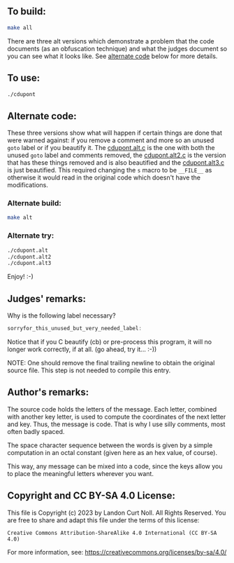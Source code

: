 ## To build:

```sh
make all
```

There are three alt versions which demonstrate a problem that the code documents
(as an obfuscation technique) and what the judges document so you can see what
it looks like. See [alternate code](#alternate-code) below for more details.


## To use:

```sh
./cdupont
```


## Alternate code:

These three versions show what will happen if certain things are done that were
warned against: if you remove a comment and more so an unused `goto` label or if
you beautify it. The [cdupont.alt.c](cdupont.alt.c) is the one with both the
unused `goto` label and comments removed, the [cdupont.alt2.c](cdupont.alt2.c)
is the version that has these things removed and is also beautified and the
[cdupont.alt3.c](cdupont.alt3.c) is just beautified. This required changing the
`s` macro to be `__FILE__` as otherwise it would read in the original code which
doesn't have the modifications.


### Alternate build:


```sh
make alt
```


### Alternate try:


```sh
./cdupont.alt
./cdupont.alt2
./cdupont.alt3
```

Enjoy! :-)


## Judges' remarks:

Why is the following label necessary?

```c
sorryfor_this_unused_but_very_needed_label:
```

Notice that if you C beautify (cb) or pre-process this program, it
will no longer work correctly, if at all.  (go ahead, try it... :-))

NOTE: One should remove the final trailing newline to obtain the
original source file.  This step is not needed to compile
this entry.


## Author's remarks:

The source code holds the letters of the message. Each letter, combined
with another key letter, is used to compute the coordinates of the next
letter and key. Thus, the message is code.  That is why I use silly
comments, most often badly spaced.

The space character sequence between the words is given by a simple
computation in an octal constant (given here as an hex value, of
course).

This way, any message can be mixed into a code, since the keys allow
you to place the meaningful letters wherever you want.


## Copyright and CC BY-SA 4.0 License:

This file is Copyright (c) 2023 by Landon Curt Noll.  All Rights Reserved.
You are free to share and adapt this file under the terms of this license:

    Creative Commons Attribution-ShareAlike 4.0 International (CC BY-SA 4.0)

For more information, see: https://creativecommons.org/licenses/by-sa/4.0/
